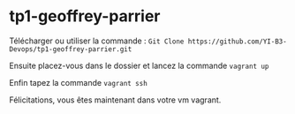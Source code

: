 # tp1-geoffrey-parrier

Télécharger ou utiliser la commande :
`Git Clone https://github.com/YI-B3-Devops/tp1-geoffrey-parrier.git`

Ensuite placez-vous dans le dossier et lancez la commande `vagrant up`

Enfin tapez la commande `vagrant ssh`

Félicitations, vous êtes maintenant dans votre vm vagrant.
